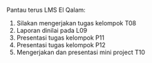 Pantau terus LMS El Qalam:
1. Silakan mengerjakan tugas kelompok T08
2. Laporan dinilai pada L09
3. Presentasi tugas kelompok P11
4. Presentasi tugas kelompok P12
5. Mengerjakan dan presentasi mini project T10